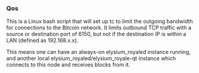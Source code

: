 ### Qos ###

This is a Linux bash script that will set up tc to limit the outgoing bandwidth for connections to the Bitcoin network. It limits outbound TCP traffic with a source or destination port of 6150, but not if the destination IP is within a LAN (defined as 192.168.x.x).

This means one can have an always-on elysium_royaled instance running, and another local elysium_royaled/elysium_royale-qt instance which connects to this node and receives blocks from it.
